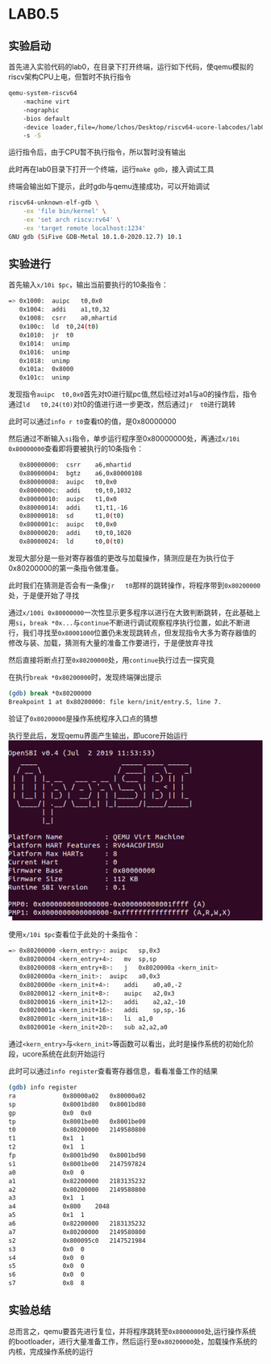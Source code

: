 # LAB0.5
## 实验启动
首先进入实验代码的lab0，在目录下打开终端，运行如下代码，使qemu模拟的riscv架构CPU上电，但暂时不执行指令

```bash
qemu-system-riscv64        
    -machine virt
    -nographic         
    -bios default         
    -device loader,file=/home/lchos/Desktop/riscv64-ucore-labcodes/lab0/bin/ucore.img,addr=0x80200000        
    -s -S
```
运行指令后，由于CPU暂不执行指令，所以暂时没有输出

此时再在lab0目录下打开一个终端，运行`make gdb`，接入调试工具

终端会输出如下提示，此时gdb与qemu连接成功，可以开始调试
```bash
riscv64-unknown-elf-gdb \
    -ex 'file bin/kernel' \
    -ex 'set arch riscv:rv64' \
    -ex 'target remote localhost:1234'
GNU gdb (SiFive GDB-Metal 10.1.0-2020.12.7) 10.1
```
## 实验进行
首先输入`x/10i $pc`，输出当前要执行的10条指令：
```bash
=> 0x1000:	auipc	t0,0x0
   0x1004:	addi	a1,t0,32
   0x1008:	csrr	a0,mhartid
   0x100c:	ld	t0,24(t0)
   0x1010:	jr	t0
   0x1014:	unimp
   0x1016:	unimp
   0x1018:	unimp
   0x101a:	0x8000
   0x101c:	unimp
```
发现指令`auipc	t0,0x0`首先对t0进行赋pc值,然后经过对a1与a0的操作后，指令通过`ld	t0,24(t0)`对t0的值进行进一步更改，然后通过`jr	t0`进行跳转

此时可以通过`info r t0`查看t0的值，是0x80000000

然后通过不断输入`si`指令，单步运行程序至0x80000000处，再通过`x/10i 0x80000000`查看即将要被执行的10条指令：
```bash
   0x80000000:	csrr	a6,mhartid
   0x80000004:	bgtz	a6,0x80000108
   0x80000008:	auipc	t0,0x0
   0x8000000c:	addi	t0,t0,1032
   0x80000010:	auipc	t1,0x0
   0x80000014:	addi	t1,t1,-16
   0x80000018:	sd	    t1,0(t0)
   0x8000001c:	auipc	t0,0x0
   0x80000020:	addi	t0,t0,1020
   0x80000024:	ld	    t0,0(t0)
```
发现大部分是一些对寄存器值的更改与加载操作，猜测应是在为执行位于0x80200000的第一条指令做准备。

此时我们在猜测是否会有一条像`jr	t0`那样的跳转操作，将程序带到`0x80200000`处，于是便开始了寻找

通过`x/100i 0x80000000`一次性显示更多程序以进行在大致判断跳转，在此基础上用`si`，`break *0x...`与`continue`不断进行调试观察程序执行位置，如此不断进行，我们寻找至`0x80001000`位置仍未发现跳转点，但发现指令大多为寄存器值的修改与装、加载，猜测有大量的准备工作要进行，于是便放弃寻找

然后直接将断点打至`0x80200000`处，用`continue`执行过去一探究竟

在执行`break *0x80200000`时，发现终端弹出提示
```bash
(gdb) break *0x80200000
Breakpoint 1 at 0x80200000: file kern/init/entry.S, line 7.
```
验证了`0x80200000`是操作系统程序入口点的猜想

执行至此后，发现qemu界面产生输出，即ucore开始运行
![alt text](image.png)

使用`x/10i $pc`查看位于此处的十条指令：
```bash
=> 0x80200000 <kern_entry>:	auipc	sp,0x3
   0x80200004 <kern_entry+4>:	mv	sp,sp
   0x80200008 <kern_entry+8>:	j   0x8020000a <kern_init>
   0x8020000a <kern_init>:	auipc	a0,0x3
   0x8020000e <kern_init+4>:	addi	a0,a0,-2
   0x80200012 <kern_init+8>:	auipc	a2,0x3
   0x80200016 <kern_init+12>:	addi	a2,a2,-10
   0x8020001a <kern_init+16>:	addi	sp,sp,-16
   0x8020001c <kern_init+18>:	li	a1,0
   0x8020001e <kern_init+20>:	sub	a2,a2,a0
```
通过`<kern_entry>`与`<kern_init>`等函数可以看出，此时是操作系统的初始化阶段，ucore系统在此刻开始运行

此时可以通过`info register`查看寄存器信息，看看准备工作的结果
```bash
(gdb) info register
ra             0x80000a02	0x80000a02
sp             0x8001bd80	0x8001bd80
gp             0x0	0x0
tp             0x8001be00	0x8001be00
t0             0x80200000	2149580800
t1             0x1	1
t2             0x1	1
fp             0x8001bd90	0x8001bd90
s1             0x8001be00	2147597824
a0             0x0	0
a1             0x82200000	2183135232
a2             0x80200000	2149580800
a3             0x1	1
a4             0x800	2048
a5             0x1	1
a6             0x82200000	2183135232
a7             0x80200000	2149580800
s2             0x800095c0	2147521984
s3             0x0	0
s4             0x0	0
s5             0x0	0
s6             0x0	0
s7             0x8	8
```

## 实验总结
总而言之，qemu要首先进行复位，并将程序跳转至`0x80000000`处,运行操作系统的bootloader，进行大量准备工作，然后运行至`0x80200000`处，加载操作系统的内核，完成操作系统的运行